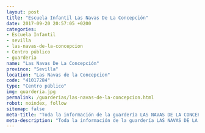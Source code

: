 ```yaml
---
layout: post
title: "Escuela Infantil Las Navas De La Concepción"
date: 2017-09-20 20:57:05 +0200
categories:
- Escuela Infantil
- sevilla
- las-navas-de-la-concepcion
- Centro público
- guarderia
name: "Las Navas De La Concepción"
province: "Sevilla"
location: "Las Navas de la Concepcion"
code: "41017284"
type: "Centro público"
img: guarderia.jpg
permalink: /guarderias/las-navas-de-la-concepcion.html
robot: noindex, follow
sitemap: false
meta-title: "Toda la información de la guardería LAS NAVAS DE LA CONCEPCIóN"
meta-description: "Toda la información de la guardería LAS NAVAS DE LA CONCEPCIóN"
---
```

